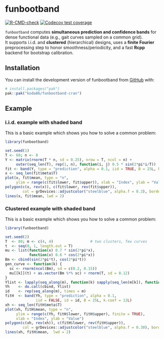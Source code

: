 
# funbootband

<!-- badges: start -->
[![R-CMD-check](https://github.com/koda86/funbootband-cran/actions/workflows/R-CMD-check.yaml/badge.svg)](https://github.com/koda86/funbootband-cran/actions/workflows/R-CMD-check.yaml)
[![Codecov test coverage](https://codecov.io/gh/koda86/funbootband-cran/graph/badge.svg)](https://app.codecov.io/gh/koda86/funbootband-cran)
<!-- badges: end -->

`funbootband` computes **simultaneous prediction and confidence bands** for dense functional data (e.g., gait curves sampled on a common grid).  
It supports i.i.d. and **clustered** (hierarchical) designs, uses a **finite Fourier** preprocessing step to honor smoothness/periodicity, and a fast **Rcpp** backend for bootstrap calibration.

## Installation

You can install the development version of funbootband from [GitHub](https://github.com/) with:

``` r
# install.packages("pak")
pak::pak("koda86/funbootband-cran")
```

## Example

### i.i.d. example with shaded band

This is a basic example which shows you how to solve a common problem:

``` r
library(funbootband)

set.seed(1)
T <- 60; n <- 8
Y <- matrix(rnorm(T * n, sd = 0.25), nrow = T, ncol = n) +
     outer(seq_len(T), rep(1, n), function(i, j) 0.5 * sin(2*pi*i/T))
fit <- band(Y, type = "prediction", alpha = 0.1, iid = TRUE, B = 25L, k.coef = 12L)
x <- seq_len(fit$meta$T)
plot(x, fit$mean, type = "n",
     ylim = range(c(fit$lower, fit$upper)), xlab = "Index", ylab = "Value")
polygon(c(x, rev(x)), c(fit$lower, rev(fit$upper)),
        col = grDevices::adjustcolor("steelblue", alpha.f = 0.3), border = NA)
lines(x, fit$mean, lwd = 2)
```

### Clustered example with shaded band

This is a basic example which shows you how to solve a common problem:

``` r
library(funbootband)

set.seed(2)
T  <- 80; m <- c(4, 4)                 # two clusters, few curves
t  <- seq(0, 1, length.out = T)
mu <- list(function(x) 0.7 * sin(2*pi*x),
           function(x) 0.6 * cos(2*pi*x))
Bm <- cbind(sin(2*pi*t), cos(2*pi*t))
gen_curve <- function(k) {
  sc <- rnorm(ncol(Bm), sd = c(0.2, 0.15))
  mu[[k]](t) + as.vector(Bm %*% sc) + rnorm(T, sd = 0.12)
}
Ylist <- lapply(seq_along(m), function(k) sapply(seq_len(m[k]), function(i) gen_curve(k)))
Yh    <- do.call(cbind, Ylist)
id    <- rep(seq_along(m), times = m)
fitH  <- band(Yh, type = "prediction", alpha = 0.1,
              iid = FALSE, id = id, B = 25L, k.coef = 12L)
xh <- seq_len(fitH$meta$T)
plot(xh, fitH$mean, type = "n",
     ylim = range(c(Yh, fitH$lower, fitH$upper), finite = TRUE),
     xlab = "Index", ylab = "Value")
polygon(c(xh, rev(xh)), c(fitH$lower, rev(fitH$upper)),
        col = grDevices::adjustcolor("steelblue", alpha.f = 0.30), border = NA)
lines(xh, fitH$mean,  lwd = 2)
```

